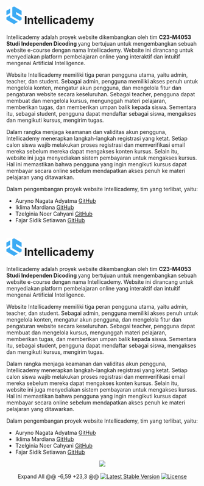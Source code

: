 # <img src="https://raw.githubusercontent.com/Iklimardiana/intellicademy/main/public/images/logo.png" alt="Logo Intellicademy" width="40"> Intellicademy 

Intellicademy adalah proyek website dikembangkan oleh tim <b> C23-M4053 Studi Independen Dicoding </b> yang bertujuan untuk mengembangkan sebuah website e-course dengan nama Intellicademy. Website ini dirancang untuk menyediakan platform pembelajaran online yang interaktif dan intuitif mengenai Artificial Intelligence.

Website Intellicademy memiliki tiga peran pengguna utama, yaitu admin, teacher, dan student. Sebagai admin, pengguna memiliki akses penuh untuk mengelola konten, mengatur akun pengguna, dan mengelola fitur dan pengaturan website secara keseluruhan. Sebagai teacher, pengguna dapat membuat dan mengelola kursus, mengunggah materi pelajaran, memberikan tugas, dan memberikan umpan balik kepada siswa. Sementara itu, sebagai student, pengguna dapat mendaftar sebagai siswa, mengakses dan mengikuti kursus, mengirim tugas.

Dalam rangka menjaga keamanan dan validitas akun pengguna, Intellicademy menerapkan langkah-langkah registrasi yang ketat. Setiap calon siswa wajib melakukan proses registrasi dan memverifikasi email mereka sebelum mereka dapat mengakses konten kursus. Selain itu, website ini juga menyediakan sistem pembayaran untuk mengakses kursus. Hal ini memastikan bahwa pengguna yang ingin mengikuti kursus dapat membayar secara online sebelum mendapatkan akses penuh ke materi pelajaran yang ditawarkan.

Dalam pengembangan proyek website Intellicademy, tim yang terlibat, yaitu:

<ul>
    <li>Auryno Nagata Adyatma <a href="https://github.com/auryno19">GitHub</a></li>
    <li>Iklima Mardiana <a href="https://github.com/Iklimardiana">GitHub</a></li>
    <li>Tzelginia Noer Cahyani <a href="https://github.com/Iklimardiana">GitHub</a></li>
    <li>Fajar Sidik Setiawan <a href="https://github.com/Fajarsidiq477">GitHub</a></li>
</ul>

# <img src="https://raw.githubusercontent.com/Iklimardiana/intellicademy/main/public/images/logo.png" alt="Logo Intellicademy" width="40"> Intellicademy 

Intellicademy adalah proyek website dikembangkan oleh tim <b> C23-M4053 Studi Independen Dicoding </b> yang bertujuan untuk mengembangkan sebuah website e-course dengan nama Intellicademy. Website ini dirancang untuk menyediakan platform pembelajaran online yang interaktif dan intuitif mengenai Artificial Intelligence.

Website Intellicademy memiliki tiga peran pengguna utama, yaitu admin, teacher, dan student. Sebagai admin, pengguna memiliki akses penuh untuk mengelola konten, mengatur akun pengguna, dan mengelola fitur dan pengaturan website secara keseluruhan. Sebagai teacher, pengguna dapat membuat dan mengelola kursus, mengunggah materi pelajaran, memberikan tugas, dan memberikan umpan balik kepada siswa. Sementara itu, sebagai student, pengguna dapat mendaftar sebagai siswa, mengakses dan mengikuti kursus, mengirim tugas.

Dalam rangka menjaga keamanan dan validitas akun pengguna, Intellicademy menerapkan langkah-langkah registrasi yang ketat. Setiap calon siswa wajib melakukan proses registrasi dan memverifikasi email mereka sebelum mereka dapat mengakses konten kursus. Selain itu, website ini juga menyediakan sistem pembayaran untuk mengakses kursus. Hal ini memastikan bahwa pengguna yang ingin mengikuti kursus dapat membayar secara online sebelum mendapatkan akses penuh ke materi pelajaran yang ditawarkan.

Dalam pengembangan proyek website Intellicademy, tim yang terlibat, yaitu:

<ul>
    <li>Auryno Nagata Adyatma <a href="https://github.com/auryno19">GitHub</a></li>
    <li>Iklima Mardiana <a href="https://github.com/Iklimardiana">GitHub</a></li>
    <li>Tzelginia Noer Cahyani <a href="https://github.com/Iklimardiana">GitHub</a></li>
    <li>Fajar Sidik Setiawan <a href="https://github.com/Fajarsidiq477">GitHub</a></li>
</ul>

<p align="center"><a href="https://laravel.com" target="_blank"><img src="https://raw.githubusercontent.com/laravel/art/master/logo-lockup/5%20SVG/2%20CMYK/1%20Full%20Color/laravel-logolockup-cmyk-red.svg" width="400"></a></p>

<p align="center">
Expand All
	@@ -6,59 +23,3 @@
<a href="https://packagist.org/packages/laravel/framework"><img src="https://img.shields.io/packagist/v/laravel/framework" alt="Latest Stable Version"></a>
<a href="https://packagist.org/packages/laravel/framework"><img src="https://img.shields.io/packagist/l/laravel/framework" alt="License"></a>
</p>
